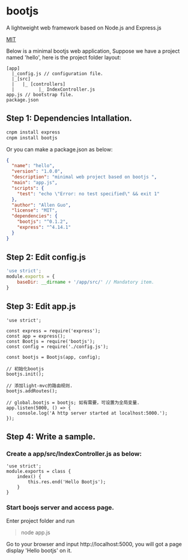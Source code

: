 # bootjs

A lightweight web framework based on Node.js and Express.js

[MIT](LICENSE)

Below is a minimal bootjs web application, Suppose we have a project named 'hello', here is the project folder layout:
```
[app]
  |_config.js // configuration file.
  |_[src] 
  |   |_ [controllers]
  |         |_ IndexController.js
app.js // bootstrap file.
package.json
```
## Step 1: Dependencies Intallation.

``` bash
cnpm install express
cnpm install bootjs
```
Or you can make a package.json as below:
``` json
{
  "name": "hello",
  "version": "1.0.0",
  "description": "minimal web project based on bootjs ",
  "main": "app.js",
  "scripts": {
    "test": "echo \"Error: no test specified\" && exit 1"
  },
  "author": "Allen Guo",
  "license": "MIT",
  "dependencies": {
    "bootjs": "^0.1.2",
    "express": "^4.14.1"
  }
}
```

## Step 2: Edit config.js
``` javascript
'use strict';
module.exports = {
    baseDir: __dirname + '/app/src/' // Mandatory item.
}
```

## Step 3: Edit app.js

``` node
'use strict';

const express = require('express');
const app = express();
const Bootjs = require('bootjs');
const config = require('./config.js');

const bootjs = Bootjs(app, config);

// 初始化bootjs
bootjs.init();

// 添加light-mvc的路由规则.
bootjs.addRoutes(); 

// global.bootjs = bootjs; 如有需要，可设置为全局变量.
app.listen(5000, () => {
    console.log('A http server started at localhost:5000.');
}); 
```

## Step 4: Write a sample.

### Create a app/src/IndexController.js as below:
``` node 
'use strict';
module.exports = class {
    index() {
        this.res.end('Hello Bootjs');
    }
}
```

### Start boojs server and access page.

Enter project folder and run 
>node app.js

Go to your browser and input http://localhost:5000, you will got a page display 'Hello bootjs' on it.


